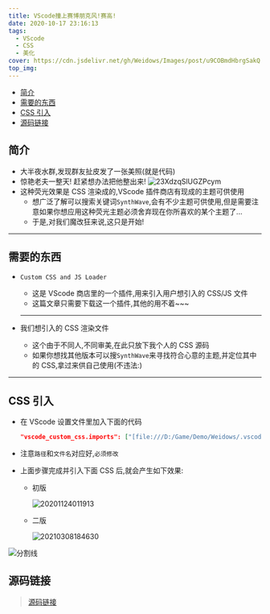 ```yaml
---
title: VScode撞上赛博朋克风!赛高!
date: 2020-10-17 23:16:13
tags:
  - VScode
  - CSS
  - 美化
cover: https://cdn.jsdelivr.net/gh/Weidows/Images/post/u9COBmdHbrgSakQ.jpg
top_img:
---
```


<!--
 * @Author: Weidows
 * @LastEditors: Weidows
 * @LastEditTime: 2021-03-21 17:03:29
 * @FilePath: \Weidowsd:\Game\Github\Blog-private\source\_posts\tools\vscode\custom_css.md
-->

- [简介](#简介)
- [需要的东西](#需要的东西)
- [CSS 引入](#css-引入)
- [源码链接](#源码链接)

## 简介

- 大半夜水群,发现群友扯皮发了一张美照(就是代码)
- 惊艳老夫一整天! 赶紧想办法把他整出来!
  ![23XdzqSlUGZPcym](https://cdn.jsdelivr.net/gh/Weidows/Images/post/jkVQ7r2LuKMx8EB.jpg)
- 这种荧光效果是 CSS 渲染成的,VScode 插件商店有现成的主题可供使用
  - 想广泛了解可以搜索关键词`SynthWave`,会有不少主题可供使用,但是需要注意如果你想应用这种荧光主题必须舍弃现在你所喜欢的某个主题了...
  - 于是,对我们魔改狂来说,这只是开始!

---

## 需要的东西

- `Custom CSS and JS Loader`

  - 这是 VScode 商店里的一个插件,用来引入用户想引入的 CSS/JS 文件
  - 这篇文章只需要下载这一个插件,其他的用不着~~~

  ***

- 我们想引入的 CSS 渲染文件
  - 这个由于不同人,不同审美,在此只放下我个人的 CSS 源码
  - 如果你想找其他版本可以搜`SynthWave`来寻找符合心意的主题,并定位其中的 CSS,拿过来供自己使用(不违法:)

---

## CSS 引入

- 在 VScode 设置文件里加入下面的代码

  ```json
  "vscode_custom_css.imports": ["[file:///D:/Game/Demo/Weidows/.vscode/lights-on.css](https://cdn.jsdelivr.net/gh/Weidows/Weidows/.vscode/lights-on.css)"]
  ```

- 注意`路径`和`文件名`对应好,`必须修改`
- 上面步骤完成并引入下面 CSS 后,就会产生如下效果:

  - 初版

    ![20201124011913](https://cdn.jsdelivr.net/gh/Weidows/Images/post/Mue7ZD5zR1vCkLf.jpg)

  - 二版

    <img src="https://cdn.jsdelivr.net/gh/Weidows/Images/post/20210308184630.png" alt="20210308184630" />

![分割线](https://cdn.jsdelivr.net/gh/Weidows/Images/img/divider.png)

## 源码链接

> [源码链接](https://github.com/Weidows-projects/weidows-beautify-pack/blob/main/css/lights-on.css)

